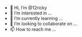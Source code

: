 - 👋 Hi, I’m @12ricky
- 👀 I’m interested in ...
- 🌱 I’m currently learning ...
- 💞️ I’m looking to collaborate on ...
- 📫 How to reach me ...

<!---
12ricky/12ricky is a ✨ special ✨ repository because its `README.md` (this file) appears on your GitHub profile.
You can click the Preview link to take a look at your changes.
--->
